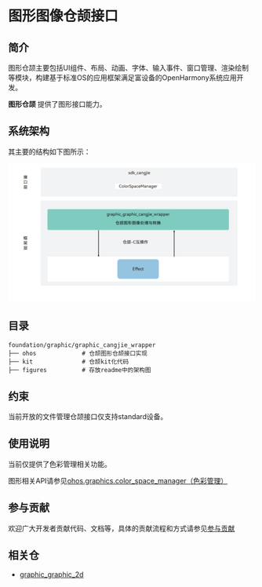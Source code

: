 # 图形图像仓颉接口

## 简介

图形仓颉主要包括UI组件、布局、动画、字体、输入事件、窗口管理、渲染绘制等模块，构建基于标准OS的应用框架满足富设备的OpenHarmony系统应用开发。

**图形仓颉**  提供了图形接口能力。

## 系统架构

其主要的结构如下图所示：

![图形仓颉架构图](figures/graphic_cangjie_wrapper_architecture_zh.png)

## 目录

```
foundation/graphic/graphic_cangjie_wrapper
├── ohos             # 仓颉图形仓颉接口实现
├── kit              # 仓颉kit化代码
├── figures          # 存放readme中的架构图
```

## 约束

当前开放的文件管理仓颉接口仅支持standard设备。

## 使用说明

当前仅提供了色彩管理相关功能。

图形相关API请参见[ohos.graphics.color_space_manager（色彩管理）](https://gitcode.com/openharmony-sig/arkcompiler_cangjie_ark_interop/blob/master/doc/API_Reference/source_zh_cn/apis/ArkGraphics2D/cj-apis-color_manager.md)

## 参与贡献

欢迎广大开发者贡献代码、文档等，具体的贡献流程和方式请参见[参与贡献](https://gitcode.com/openharmony/docs/blob/master/zh-cn/contribute/%E5%8F%82%E4%B8%8E%E8%B4%A1%E7%8C%AE.md)

## 相关仓

- [graphic_graphic_2d](https://gitee.com/openharmony/graphic_graphic_2d/blob/master/README_zh.md)
